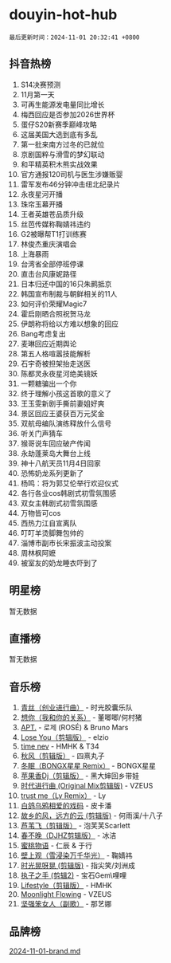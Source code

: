 # douyin-hot-hub

`最后更新时间：2024-11-01 20:32:41 +0800`

## 抖音热榜

1. S14决赛预测
1. 11月第一天
1. 可再生能源发电量同比增长
1. 梅西回应是否参加2026世界杯
1. 蛋仔S20新赛季巅峰攻略
1. 这届美国大选到底有多乱
1. 第一批来南方过冬的已就位
1. 京剧国粹与滑雪的梦幻联动
1. 和平精英积木熊实战效果
1. 官方通报120司机与医生涉嫌贩婴
1. 雷军发布46分钟冲击纽北纪录片
1. 永夜星河开播
1. 珠帘玉幕开播
1. 王者英雄苍品质升级
1. 丝芭传媒称鞠婧祎违约
1. G2被曝帮T1打训练赛
1. 林俊杰重庆演唱会
1. 上海暴雨
1. 台湾省全部停班停课
1. 直击台风康妮路径
1. 日本归还中国的16只朱鹮抵京
1. 韩国宣布制裁与朝鲜相关的11人
1. 如何评价荣耀Magic7
1. 霍启刚晒合照祝贺马龙
1. 伊朗称将给以方难以想象的回应
1. Bang考虑复出
1. 麦琳回应近期舆论
1. 第五人格喧嚣技能解析
1. 石宇奇被担架抬走送医
1. 陈都灵永夜星河绝美镜妖
1. 一颗糖骗出一个你
1. 终于理解小孩这首歌的意义了
1. 王玉雯新剧手撕前妻姐好爽
1. 景区回应王婆获百万元奖金
1. 双航母编队演练释放什么信号
1. 听关门声猜车
1. 猴哥说车回应破产传闻
1. 永劫蓬莱岛大舞台上线
1. 神十八航天员11月4日回家
1. 恐怖奶龙系列更新了
1. 杨鸣：将为郭艾伦举行欢迎仪式
1. 各行各业cos韩剧式初雪氛围感
1. 双女主韩剧式初雪氛围感
1. 万物皆可cos
1. 西热力江自宣离队
1. 叮叮羊烫脚舞包帅的
1. 淄博市副市长宋振波主动投案
1. 周林枫阿嬷
1. 被室友的奶龙睡衣吓到了

## 明星榜

暂无数据

## 直播榜

暂无数据

## 音乐榜

1. [青丝（创业进行曲）](https://sf5-hl-cdn-tos.douyinstatic.com/obj/tos-cn-ve-2774/ooYARJB5iBRNhCOkDsS3BAKW91CIMoQfwzwKLi) - 时光胶囊乐队
1. [想你（我和你的关系）](https://sf5-hl-cdn-tos.douyinstatic.com/obj/tos-cn-ve-2774/o8QxhcOBDYYX0zqKCjFVQXZ3RBffnRBQEogitG) - 董唧唧/何村猪
1. [APT.](https://sf5-hl-cdn-tos.douyinstatic.com/obj/tos-cn-ve-2774/oU1DFC5wMasCh4f0Qdr7EfIagzNAOYF8fDYzAy) - 로제 (ROSÉ) & Bruno Mars
1. [Lose You（剪辑版）](https://sf3-cdn-tos.douyinstatic.com/obj/tos-cn-ve-2774/og9yxQxAWI86iBNr9ojBFMoWTIvDZZb8HwiGY) - elzio
1. [time nev](https://sf5-hl-cdn-tos.douyinstatic.com/obj/tos-cn-ve-2774/oc6aICzpzBCWrhCvDVi2AZmQLt0gIBxfMEfd6i) - HMHK & T34
1. [秋风（剪辑版）](https://sf5-hl-cdn-tos.douyinstatic.com/obj/tos-cn-ve-2774/ocGaU84LfAfzMd2wbXdQFpCGhBiXg82JNMRRie) - 四熹丸子
1. [冬眠（BONGX星星 Remix）](https://sf3-cdn-tos.douyinstatic.com/obj/tos-cn-ve-2774/oMCfFFoE3LwQ7agAgOIG4ieExqkeAsxNBEkLdz) - BONGX星星
1. [苹果香Dj（剪辑版）](https://sf3-cdn-tos.douyinstatic.com/obj/tos-cn-ve-2774/oEeIEQbYGAOspCTRAIeYF4Ok8LgZ8NBaRe4ztR) - 黑大婶回乡带娃
1. [时代进行曲 (Original Mix剪辑版)](https://sf5-hl-cdn-tos.douyinstatic.com/obj/tos-cn-ve-2774/oYrssziLdrtiW6cKABM8n5Vfc2xwXiIBInoAkn) - VZEUS
1. [trust me（Ly Remix）](https://sf5-hl-cdn-tos.douyinstatic.com/obj/tos-cn-ve-2774/oUo1M8fz5AfmMSExABQQKFE0eCMWgsiccfqrMA) - Ly
1. [白鸽乌鸦相爱的戏码](https://sf5-hl-cdn-tos.douyinstatic.com/obj/tos-cn-ve-2774/oMVVEf6eDAOmFtNtCsEqKpIorBDM8Nkg6TZRqC) - 皮卡潘
1. [故乡的风，远方的云 (剪辑版)](https://sf3-cdn-tos.douyinstatic.com/obj/tos-cn-ve-2774/ooPEdiZMrAAWisczq1WXoZYGU6GxII2UUBvYI) - 何雨溪/十八子
1. [芦苇飞（剪辑版）](https://sf5-hl-cdn-tos.douyinstatic.com/obj/tos-cn-ve-2774/ok3IaChjEFFoK3FAMzXDEgfpeE6Al3Nv2BnfCW) - 泡芙芙Scarlett
1. [春不晚（DJHZ剪辑版）](https://sf3-cdn-tos.douyinstatic.com/obj/tos-cn-ve-2774/osEZa7YZ6wNo9QDABgfGFaCQKRQTNafsBJDnKt) - 冰洁
1. [蜜桃物语](https://sf5-hl-cdn-tos.douyinstatic.com/obj/tos-cn-ve-2774/oIhOSCZtIACtYU4XQkngiW9kCBfVD1Fz9IYeqL) - 仁辰 & 于行
1. [壁上观（雪浸染万千华光）](https://sf5-hl-cdn-tos.douyinstatic.com/obj/tos-cn-ve-2774/ocIizBMxWi8vA8UdAMIYdYCjgBB5Z3WZWxrvY) - 鞠婧祎
1. [时光晃呀晃 (剪辑版)](https://sf3-cdn-tos.douyinstatic.com/obj/tos-cn-ve-2774/o8ACeQem3gwI1x3GIYGAfKG0LJebKFRJDwRwyW) - 指尖笑/刘洲成
1. [执子之手 (剪辑2)](https://sf6-cdn-tos.douyinstatic.com/obj/tos-cn-ve-2774/oUoZLQjCc31XzqsBnBQUNgeKtYPBcgbFDwtfcu) - 宝石Gem\哩哩
1. [Lifestyle（剪辑版）](https://sf5-hl-cdn-tos.douyinstatic.com/obj/tos-cn-ve-2774/owfqGgjwG3V5lCLaAIezFMeg3LtuKNBaZKgzPV) - HMHK
1. [Moonlight Flowing](https://sf3-cdn-tos.douyinstatic.com/obj/tos-cn-ve-2774/oopZsCtRnQgOhEYmv9FfBBgwmeaQmWQQZED9tN) - VZEUS
1. [坚强笨女人（副歌）](https://sf5-hl-cdn-tos.douyinstatic.com/obj/tos-cn-ve-2774/ospNInQiZvGWyBVg5zkNsAMct5uJIg1CrZiPL) - 那艺娜

## 品牌榜

[2024-11-01-brand.md](2024-11-01-brand.md)
